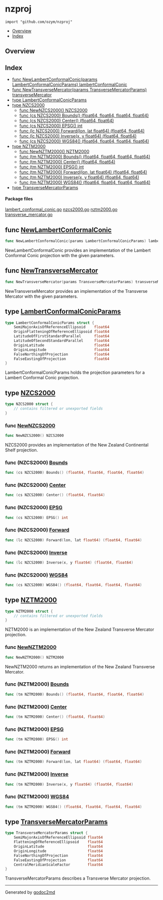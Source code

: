 

# nzproj
`import "github.com/ozym/nzproj"`

* [Overview](#pkg-overview)
* [Index](#pkg-index)

## <a name="pkg-overview">Overview</a>



## <a name="pkg-index">Index</a>
* [func NewLambertConformalConic(params LambertConformalConicParams) lambertConformalConic](#NewLambertConformalConic)
* [func NewTransverseMercator(params TransverseMercatorParams) transverseMercator](#NewTransverseMercator)
* [type LambertConformalConicParams](#LambertConformalConicParams)
* [type NZCS2000](#NZCS2000)
  * [func NewNZCS2000() NZCS2000](#NewNZCS2000)
  * [func (cs NZCS2000) Bounds() (float64, float64, float64, float64)](#NZCS2000.Bounds)
  * [func (cs NZCS2000) Center() (float64, float64)](#NZCS2000.Center)
  * [func (cs NZCS2000) EPSG() int](#NZCS2000.EPSG)
  * [func (lc NZCS2000) Forward(lon, lat float64) (float64, float64)](#NZCS2000.Forward)
  * [func (lc NZCS2000) Inverse(x, y float64) (float64, float64)](#NZCS2000.Inverse)
  * [func (cs NZCS2000) WGS84() (float64, float64, float64, float64)](#NZCS2000.WGS84)
* [type NZTM2000](#NZTM2000)
  * [func NewNZTM2000() NZTM2000](#NewNZTM2000)
  * [func (tm NZTM2000) Bounds() (float64, float64, float64, float64)](#NZTM2000.Bounds)
  * [func (tm NZTM2000) Center() (float64, float64)](#NZTM2000.Center)
  * [func (tm NZTM2000) EPSG() int](#NZTM2000.EPSG)
  * [func (tm NZTM2000) Forward(lon, lat float64) (float64, float64)](#NZTM2000.Forward)
  * [func (tm NZTM2000) Inverse(x, y float64) (float64, float64)](#NZTM2000.Inverse)
  * [func (tm NZTM2000) WGS84() (float64, float64, float64, float64)](#NZTM2000.WGS84)
* [type TransverseMercatorParams](#TransverseMercatorParams)


#### <a name="pkg-files">Package files</a>
[lambert_conformal_conic.go](/src/target/lambert_conformal_conic.go) [nzcs2000.go](/src/target/nzcs2000.go) [nztm2000.go](/src/target/nztm2000.go) [transverse_mercator.go](/src/target/transverse_mercator.go) 





## <a name="NewLambertConformalConic">func</a> [NewLambertConformalConic](/src/target/lambert_conformal_conic.go?s=1466:1553#L44)
``` go
func NewLambertConformalConic(params LambertConformalConicParams) lambertConformalConic
```
NewLambertConformalConic provides an implementation of the Lambert Conformal Conic projection with the given parameters.



## <a name="NewTransverseMercator">func</a> [NewTransverseMercator](/src/target/transverse_mercator.go?s=1367:1445#L48)
``` go
func NewTransverseMercator(params TransverseMercatorParams) transverseMercator
```
NewTransverseMercator provides an implementation of the Transverse Mercator with the given parameters.




## <a name="LambertConformalConicParams">type</a> [LambertConformalConicParams](/src/target/lambert_conformal_conic.go?s=416:827#L14)
``` go
type LambertConformalConicParams struct {
    SemiMajorAxisOfReferenceEllipsoid    float64
    OriginFlatteningOfReferenceEllipsoid float64
    LatitudeOfFirstStandardParallel      float64
    LatitudeOfSecondStandardParallel     float64
    OriginLatitude                       float64
    OriginLongitude                      float64
    FalseNorthingOfProjection            float64
    FalseEastingOfProjection             float64
}

```
LambertConformalConicParams holds the projection parameters for a Lambert Conformal Conic projection.










## <a name="NZCS2000">type</a> [NZCS2000](/src/target/nzcs2000.go?s=486:533#L18)
``` go
type NZCS2000 struct {
    // contains filtered or unexported fields
}

```






### <a name="NewNZCS2000">func</a> [NewNZCS2000](/src/target/nzcs2000.go?s=623:650#L23)
``` go
func NewNZCS2000() NZCS2000
```
NZCS2000 provides an implementation of the New Zealand Continental Shelf projection.





### <a name="NZCS2000.Bounds">func</a> (NZCS2000) [Bounds](/src/target/nzcs2000.go?s=1331:1395#L44)
``` go
func (cs NZCS2000) Bounds() (float64, float64, float64, float64)
```



### <a name="NZCS2000.Center">func</a> (NZCS2000) [Center](/src/target/nzcs2000.go?s=1248:1294#L40)
``` go
func (cs NZCS2000) Center() (float64, float64)
```



### <a name="NZCS2000.EPSG">func</a> (NZCS2000) [EPSG](/src/target/nzcs2000.go?s=1200:1229#L36)
``` go
func (cs NZCS2000) EPSG() int
```



### <a name="NZCS2000.Forward">func</a> (NZCS2000) [Forward](/src/target/lambert_conformal_conic.go?s=2602:2678#L75)
``` go
func (lc NZCS2000) Forward(lon, lat float64) (float64, float64)
```



### <a name="NZCS2000.Inverse">func</a> (NZCS2000) [Inverse](/src/target/lambert_conformal_conic.go?s=2944:3016#L88)
``` go
func (lc NZCS2000) Inverse(x, y float64) (float64, float64)
```



### <a name="NZCS2000.WGS84">func</a> (NZCS2000) [WGS84](/src/target/nzcs2000.go?s=1456:1519#L48)
``` go
func (cs NZCS2000) WGS84() (float64, float64, float64, float64)
```



## <a name="NZTM2000">type</a> [NZTM2000](/src/target/nztm2000.go?s=504:548#L16)
``` go
type NZTM2000 struct {
    // contains filtered or unexported fields
}

```
NZTM2000 is an implementation of the New Zealand Transverse Mercator projection.







### <a name="NewNZTM2000">func</a> [NewNZTM2000](/src/target/nztm2000.go?s=631:658#L21)
``` go
func NewNZTM2000() NZTM2000
```
NewNZTM2000 returns an implementation of the New Zealand Transverse Mercator.





### <a name="NZTM2000.Bounds">func</a> (NZTM2000) [Bounds](/src/target/nztm2000.go?s=1211:1275#L41)
``` go
func (tm NZTM2000) Bounds() (float64, float64, float64, float64)
```



### <a name="NZTM2000.Center">func</a> (NZTM2000) [Center](/src/target/nztm2000.go?s=1128:1174#L37)
``` go
func (tm NZTM2000) Center() (float64, float64)
```



### <a name="NZTM2000.EPSG">func</a> (NZTM2000) [EPSG](/src/target/nztm2000.go?s=1080:1109#L33)
``` go
func (tm NZTM2000) EPSG() int
```



### <a name="NZTM2000.Forward">func</a> (NZTM2000) [Forward](/src/target/transverse_mercator.go?s=2881:2954#L105)
``` go
func (tm NZTM2000) Forward(lon, lat float64) (float64, float64)
```



### <a name="NZTM2000.Inverse">func</a> (NZTM2000) [Inverse](/src/target/transverse_mercator.go?s=4297:4366#L155)
``` go
func (tm NZTM2000) Inverse(x, y float64) (float64, float64)
```



### <a name="NZTM2000.WGS84">func</a> (NZTM2000) [WGS84](/src/target/nztm2000.go?s=1335:1398#L45)
``` go
func (tm NZTM2000) WGS84() (float64, float64, float64, float64)
```



## <a name="TransverseMercatorParams">type</a> [TransverseMercatorParams](/src/target/transverse_mercator.go?s=315:656#L13)
``` go
type TransverseMercatorParams struct {
    SemiMajorAxisOfReferenceEllipsoid float64
    FlatteningOfReferenceEllipsoid    float64
    OriginLatitude                    float64
    OriginLongitude                   float64
    FalseNorthingOfProjection         float64
    FalseEastingOfProjection          float64
    CentralMeridianScaleFactor        float64
}

```
TransverseMercatorParams describes a Transverse Mercator projection.














- - -
Generated by [godoc2md](http://godoc.org/github.com/davecheney/godoc2md)
